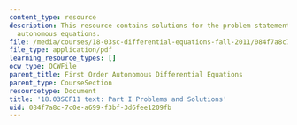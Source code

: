 ```yaml
---
content_type: resource
description: This resource contains solutions for the problem statements related to
  autonomous equations.
file: /media/courses/18-03sc-differential-equations-fall-2011/084f7a8c7c0ea699f3bf3d6fee1209fb_MIT18_03SCF11_ps3_s10s.pdf
file_type: application/pdf
learning_resource_types: []
ocw_type: OCWFile
parent_title: First Order Autonomous Differential Equations
parent_type: CourseSection
resourcetype: Document
title: '18.03SCF11 text: Part I Problems and Solutions'
uid: 084f7a8c-7c0e-a699-f3bf-3d6fee1209fb
---
```

